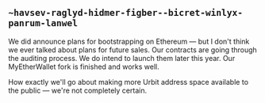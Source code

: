 ## `~havsev-raglyd-hidmer-figber--bicret-winlyx-panrum-lanwel`
We did announce plans for bootstrapping on Ethereum — but I don't think we ever talked about plans for future sales. Our contracts are going through the auditing process. We do intend to launch them later this year. Our MyEtherWallet fork is finished and works well.

How exactly we'll go about making more Urbit address space available to the public — we're not completely certain. 